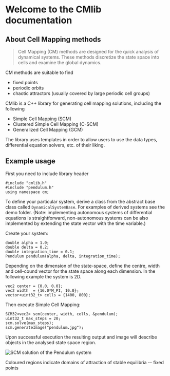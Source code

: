 Welcome to the CMlib documentation
========================

About Cell Mapping methods
------------------------

> Cell Mapping (CM) methods are designed for the quick analysis of dynamical systems. These methods discretize the state space into cells and examine the global dynamics.

CM methods are suitable to find
- fixed points
- periodic orbits
- chaotic attractors (usually covered by large periodic cell groups)

CMlib is a C++ library for generating cell mapping solutions, including the following
- Simple Cell Mapping (SCM)
- Clustered Simple Cell Mapping (C-SCM)
- Generalized Cell Mapping (GCM)

The library uses templates in order to allow users to use the data types, differential equation solvers, etc. of their liking.

Example usage
------------------------

First you need to include library header

    #include "cmlib.h"
	#include "pendulum.h"
	using namespace cm;
	
To define your particular system, derive a class from the abstract base class called `DynamicalSystemBase`. For examples of derived systems see the demo folder. (Note: implementing autonomous systems of differential equations is straightforward, non-autonomous systems can be also implemented by extending the state vector with the time variable.)

Create your system:

    double alpha = 1.0;
    double delta = 0.2;
    double integration_time = 0.1;
    Pendulum pendulum(alpha, delta, integration_time);
	
Depending on the dimension of the state-space, define the centre, width and cell-cound vector for the state space along each dimension. In the following example the system is 2D.
    
	vec2 center = {0.0, 0.0};
    vec2 width  = {16.0*M_PI, 10.0};
    vector<uint32_t> cells = {1400, 800};

Then execute Simple Cell Mapping:

	SCM32<vec2> scm(center, width, cells, &pendulum);
	uint32_t max_steps = 20;
    scm.solve(max_steps); 
    scm.generateImage("pendulum.jpg");

Upon successful execution the resulting output and image will describe objects in the analysed state space region.

![SCM solution of the Pendulum system](../tex/fig/pendulum.jpg "SCM solution of the Pendulum system")

Coloured regions indicate domains of attraction of stable equilibria -- fixed points